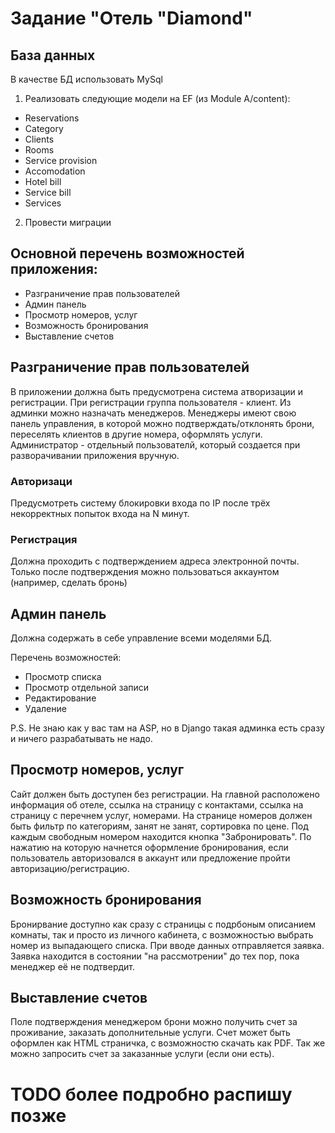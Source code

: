 # Задание "Отель "Diamond"

## База данных

В качестве БД использовать MySql

1. Реализовать следующие модели на EF (из Module A/content):
  - Reservations
  - Category
  - Clients
  - Rooms
  - Service provision
  - Accomodation
  - Hotel bill
  - Service bill
  - Services
2. Провести миграции

## Основной перечень возможностей приложения:

- Разграничение прав пользователей
- Админ панель
- Просмотр номеров, услуг
- Возможность бронирования
- Выставление счетов

## Разграничение прав пользователей

В приложении должна быть предусмотрена система атворизации и регистрации. 
При регистрации группа пользователя - клиент. Из админки можно назначать менеджеров. Менеджеры имеют свою панель
управления, в которой можно подтверждать/отклонять брони, переселять клиентов в другие номера, оформлять услуги.
Администратор - отдельный пользователй, который создается при разворачивании приложения вручную.

### Авторизаци

Предусмотреть систему блокировки входа по IP после трёх некорректных попыток входа на N минут.

### Регистрация

Должна проходить с подтверждением адреса электронной почты. Только после подтверждения можно 
пользоваться аккаунтом (например, сделать бронь)

## Админ панель

Должна содержать в себе управление всеми моделями БД.

Перечень возможностей:
- Просмотр списка
- Просмотр отдельной записи
- Редактирование
- Удаление

P.S. Не знаю как у вас там на ASP, но в Django такая админка есть сразу и ничего разрабатывать не надо. 

## Просмотр номеров, услуг

Сайт должен быть доступен без регистрации. На главной расположено информация об отеле, ссылка на
страницу с контактами, ссылка на страницу с перечнем услуг, номерами. На странице номеров должен быть фильтр
по категориям, занят не занят, сортировка по цене. Под каждым свободным номером находится кнопка "Забронировать".
По нажатию на которую начнется оформление бронирования, если пользователь авторизовался в аккаунт или предложение пройти
авторизацию/регистрацию.

## Возможность бронирования

Бронирвание доступно как сразу с страницы с подрбоным описанием комнаты, так и просто из личного кабинета, с 
возможностью выбрать номер из выпадающего списка. При вводе данных отправляется заявка. Заявка находится в состоянии
"на рассмотрении" до тех пор, пока менеджер её не подтвердит.

## Выставление счетов

Поле подтверждения менеджером брони можно получить счет за проживание, заказать дополнительные услуги. 
Счет может быть оформлен как HTML страничка, с возможностю скачать как PDF. Так же можно запросить счет за
заказанные услуги (если они есть).

# TODO более подробно распишу позже
